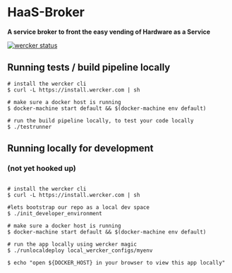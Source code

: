 # HaaS-Broker

**A service broker to front the easy vending of Hardware as a Service**

[![wercker
status](https://app.wercker.com/status/1bae75edbf6dcc279404af552247d8aa/s/master
"wercker
status")](https://app.wercker.com/project/bykey/1bae75edbf6dcc279404af552247d8aa)


## Running tests / build pipeline locally

```
# install the wercker cli
$ curl -L https://install.wercker.com | sh

# make sure a docker host is running
$ docker-machine start default && $(docker-machine env default)

# run the build pipeline locally, to test your code locally
$ ./testrunner

```


## Running locally for development

### (not yet hooked up)

```

# install the wercker cli
$ curl -L https://install.wercker.com | sh

#lets bootstrap our repo as a local dev space
$ ./init_developer_environment

# make sure a docker host is running
$ docker-machine start default && $(docker-machine env default)

# run the app locally using wercker magic
$ ./runlocaldeploy local_wercker_configs/myenv

$ echo "open ${DOCKER_HOST} in your browser to view this app locally"

```
